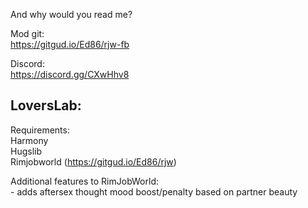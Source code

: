 And why would you read me?

Mod git:  
https://gitgud.io/Ed86/rjw-fb

Discord:  
https://discord.gg/CXwHhv8

LoversLab:  
-

Requirements:  
Harmony  
Hugslib  
Rimjobworld (https://gitgud.io/Ed86/rjw)  

Additional features to RimJobWorld:  
	- adds aftersex thought mood boost/penalty based on partner beauty  
